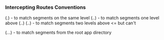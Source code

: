 ### Intercepting Routes Conventions

(.) - to match segments on the same level
(..) - to match segments one level above
(..) (..) - to match segments two levels above <= but can't

(...) - to match segments from the root app directory